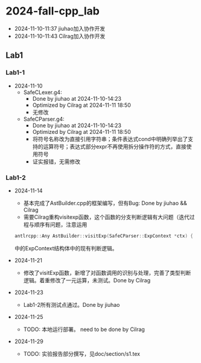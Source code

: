# 2024-fall-cpp_lab

- 2024-11-10-11:37 jiuhao加入协作开发
- 2024-11-10-11:43 Cilrag加入协作开发

## Lab1

### Lab1-1

- 2024-11-10
    - SafeCLexer.g4:
        - Done by jiuhao at 2024-11-10-14:23
        - Optimized by Cilrag at 2024-11-11 18:50
        - 无修改
    - SafeCParser.g4: 
        - Done by jiuhao at 2024-11-10-14:23
        - Optimized by Cilrag at 2024-11-11 18:50
        - 将符号名称改为直接引用字符串；条件表达式cond中明确列举出了支持的运算符号；表达式部分expr不再使用拆分操作符的方式，直接使用符号
        - 证实报错，无需修改
### Lab1-2

- 2024-11-14
    - 基本完成了AstBuilder.cpp的框架编写，但有Bug: Done by jiuhao && Cilrag
    - 需要Cilrag重构visitexp函数，这个函数的分支判断逻辑有大问题（迭代过程与顺序有问题，注意运用

    ```c
    antlrcpp::Any AstBuilder::visitExp(SafeCParser::ExpContext *ctx) {
    ```

    中的ExpContext结构体中的现有判断逻辑。

- 2024-11-21
    - 修改了visitExp函数，新增了对函数调用的识别与处理，完善了类型判断逻辑。着重修改了一元运算，未测试。Done by Cilrag
- 2024-11-23 
    - Lab1-2所有测试点通过。Done by jiuhao
- 2024-11-25
    - TODO: 本地运行部署。 need to be done by Cilrag
- 2024-11-29
    - TODO: 实验报告部分撰写，见doc/section/s1.tex
